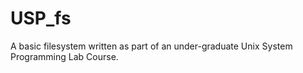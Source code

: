 # USP_fs

A basic filesystem written as part of an under-graduate Unix System Programming Lab Course.
